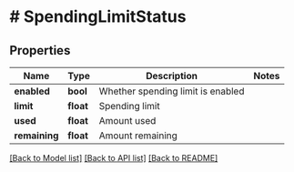 # # SpendingLimitStatus

## Properties

Name | Type | Description | Notes
------------ | ------------- | ------------- | -------------
**enabled** | **bool** | Whether spending limit is enabled |
**limit** | **float** | Spending limit |
**used** | **float** | Amount used |
**remaining** | **float** | Amount remaining |

[[Back to Model list]](../../README.md#models) [[Back to API list]](../../README.md#endpoints) [[Back to README]](../../README.md)
